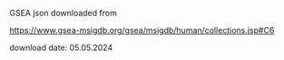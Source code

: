 GSEA json downloaded from

https://www.gsea-msigdb.org/gsea/msigdb/human/collections.jsp#C6

download date: 05.05.2024